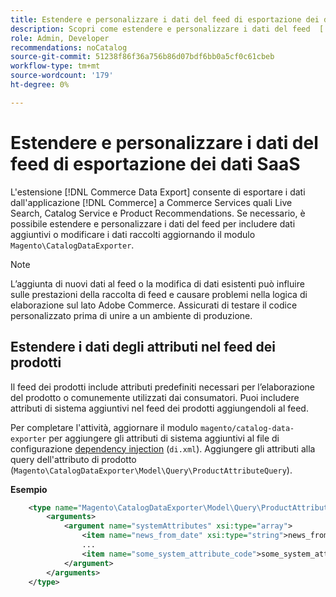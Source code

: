 ```yaml
---
title: Estendere e personalizzare i dati del feed di esportazione dei dati SaaS
description: Scopri come estendere e personalizzare i dati del feed  [!DNL SaaS Data Export] .
role: Admin, Developer
recommendations: noCatalog
source-git-commit: 51238f86f36a756b86d07bdf6bb0a5cf0c61cbeb
workflow-type: tm+mt
source-wordcount: '179'
ht-degree: 0%

---
```


# Estendere e personalizzare i dati del feed di esportazione dei dati SaaS

L&#39;estensione [!DNL Commerce Data Export] consente di esportare i dati dall&#39;applicazione [!DNL Commerce] a Commerce Services quali Live Search, Catalog Service e Product Recommendations. Se necessario, è possibile estendere e personalizzare i dati del feed per includere dati aggiuntivi o modificare i dati raccolti aggiornando il modulo `Magento\CatalogDataExporter`.

>[!NOTE]
>
>L’aggiunta di nuovi dati al feed o la modifica di dati esistenti può influire sulle prestazioni della raccolta di feed e causare problemi nella logica di elaborazione sul lato Adobe Commerce. Assicurati di testare il codice personalizzato prima di unire a un ambiente di produzione.

## Estendere i dati degli attributi nel feed dei prodotti

Il feed dei prodotti include attributi predefiniti necessari per l’elaborazione del prodotto o comunemente utilizzati dai consumatori. Puoi includere attributi di sistema aggiuntivi nel feed dei prodotti aggiungendoli al feed.

Per completare l&#39;attività, aggiornare il modulo `magento/catalog-data-exporter` per aggiungere gli attributi di sistema aggiuntivi al file di configurazione [dependency injection](https://developer.adobe.com/commerce/php/development/build/dependency-injection-file/) (`di.xml`). Aggiungere gli attributi alla query dell&#39;attributo di prodotto (`Magento\CatalogDataExporter\Model\Query\ProductAttributeQuery`).

**Esempio**

```xml
    <type name="Magento\CatalogDataExporter\Model\Query\ProductAttributeQuery">
        <arguments>
            <argument name="systemAttributes" xsi:type="array">
                <item name="news_from_date" xsi:type="string">news_from_date</item>
                ...
                <item name="some_system_attribute_code">some_system_attribute_code</item>
            </argument>
        </arguments>
    </type>
```
